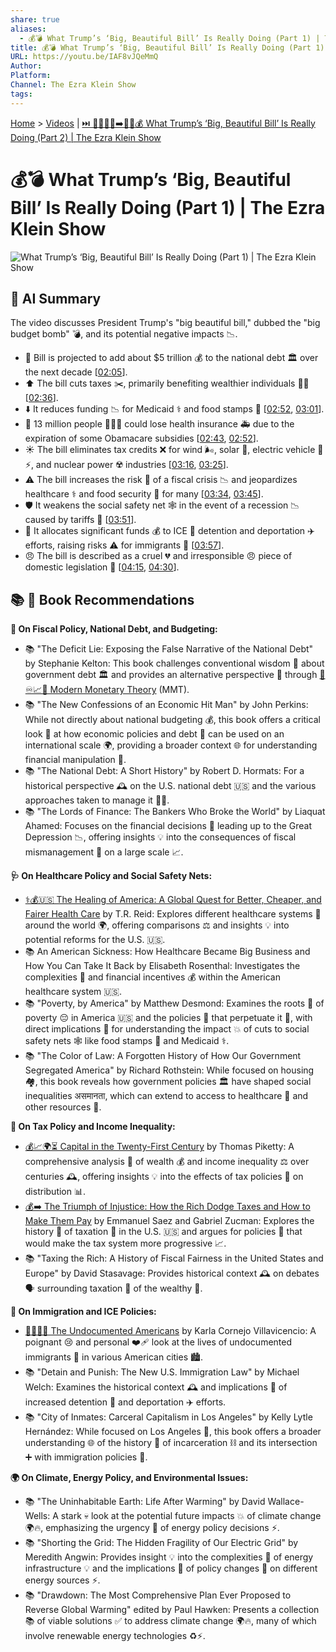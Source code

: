 ```yaml
---
share: true
aliases:
  - 💰💣 What Trump’s ‘Big, Beautiful Bill’ Is Really Doing (Part 1) | The Ezra Klein Show
title: 💰💣 What Trump’s ‘Big, Beautiful Bill’ Is Really Doing (Part 1) | The Ezra Klein Show
URL: https://youtu.be/IAF8vJQeMmQ
Author:
Platform:
Channel: The Ezra Klein Show
tags:
---
```

[Home](../index.md) > [Videos](./index.md) | [⏭️ 👹👶🏼💸➡️👴🏻💰 What Trump’s ‘Big, Beautiful Bill’ Is Really Doing (Part 2) | The Ezra Klein Show](./what-trumps-big-beautiful-bill-is-really-doing-part-2-the-ezra-klein-show.md)  
# 💰💣 What Trump’s ‘Big, Beautiful Bill’ Is Really Doing (Part 1) | The Ezra Klein Show  
![What Trump’s ‘Big, Beautiful Bill’ Is Really Doing (Part 1) | The Ezra Klein Show](https://youtu.be/IAF8vJQeMmQ)  
  
## 🤖 AI Summary  
The video discusses President Trump's "big beautiful bill," dubbed the "big budget bomb" 💣, and its potential negative impacts 📉.  
  
* 💸 Bill is projected to add about $5 trillion 💰 to the national debt 🏛️ over the next decade \[[02:05](http://www.youtube.com/watch?v=IAF8vJQeMmQ&t=125)\].  
* ⬆️ The bill cuts taxes ✂️, primarily benefiting wealthier individuals 🤵👰 \[[02:36](http://www.youtube.com/watch?v=IAF8vJQeMmQ&t=156)\].  
* ⬇️ It reduces funding 📉 for Medicaid ⚕️ and food stamps 🍎 \[[02:52](http://www.youtube.com/watch?v=IAF8vJQeMmQ&t=172), [03:01](http://www.youtube.com/watch?v=IAF8vJQeMmQ&t=181)\].  
* 🏥 13 million people 🧑‍🤝‍🧑 could lose health insurance 🚑 due to the expiration of some Obamacare subsidies \[[02:43](http://www.youtube.com/watch?v=IAF8vJQeMmQ&t=163), [02:52](http://www.youtube.com/watch?v=IAF8vJQeMmQ&t=172)\].  
* ☀️ The bill eliminates tax credits ❌ for wind 🌬️, solar 🔆, electric vehicle 🚗⚡️, and nuclear power ☢️ industries \[[03:16](http://www.youtube.com/watch?v=IAF8vJQeMmQ&t=196), [03:25](http://www.youtube.com/watch?v=IAF8vJQeMmQ&t=205)\].  
* ⚠️ The bill increases the risk 🚨 of a fiscal crisis 📉 and jeopardizes healthcare ⚕️ and food security 🍎 for many \[[03:34](http://www.youtube.com/watch?v=IAF8vJQeMmQ&t=214), [03:45](http://www.youtube.com/watch?v=IAF8vJQeMmQ&t=225)\].  
* 🛡️ It weakens the social safety net 🕸️ in the event of a recession 📉 caused by tariffs 🚧 \[[03:51](http://www.youtube.com/watch?v=IAF8vJQeMmQ&t=231)\].  
* 👮 It allocates significant funds 💰 to ICE 🛂 detention and deportation ✈️ efforts, raising risks ⚠️ for immigrants 🧳 \[[03:57](http://www.youtube.com/watch?v=IAF8vJQeMmQ&t=237)\].  
* 😠 The bill is described as a cruel 💔 and irresponsible 😠 piece of domestic legislation 📜 \[[04:15](http://www.youtube.com/watch?v=IAF8vJQeMmQ&t=255), [04:30](http://www.youtube.com/watch?v=IAF8vJQeMmQ&t=270)\].  
  
## 📚 📖 Book Recommendations  
  
**📜 On Fiscal Policy, National Debt, and Budgeting:**  
  
* 📚 "The Deficit Lie: Exposing the False Narrative of the National Debt" by Stephanie Kelton: This book challenges conventional wisdom 🧠 about government debt 🏛️ and provides an alternative perspective 👀 through [🏦♾️📈💸 Modern Monetary Theory](../topics/modern-monetary-theory.md) (MMT).  
* 📚 "The New Confessions of an Economic Hit Man" by John Perkins: While not directly about national budgeting 💰, this book offers a critical look 🧐 at how economic policies and debt 💸 can be used on an international scale 🌍, providing a broader context 🌐 for understanding financial manipulation 🤹.  
* 📚 "The National Debt: A Short History" by Robert D. Hormats: For a historical perspective 🕰️ on the U.S. national debt 🇺🇸 and the various approaches taken to manage it 🧑‍💼.  
* 📚 "The Lords of Finance: The Bankers Who Broke the World" by Liaquat Ahamed: Focuses on the financial decisions 🏦 leading up to the Great Depression 📉, offering insights 💡 into the consequences of fiscal mismanagement 💸 on a large scale 📈.  
  
**🩺 On Healthcare Policy and Social Safety Nets:**  
  
* [⚕️💰🇺🇸 The Healing of America: A Global Quest for Better, Cheaper, and Fairer Health Care](../books/the-healing-of-america-a-global-quest-for-better-cheaper-and-fairer-health-care.md) by T.R. Reid: Explores different healthcare systems 🏥 around the world 🌍, offering comparisons ⚖️ and insights 💡 into potential reforms for the U.S. 🇺🇸.  
* 📚 An American Sickness: How Healthcare Became Big Business and How You Can Take It Back by Elisabeth Rosenthal: Investigates the complexities 🧩 and financial incentives 💰 within the American healthcare system 🇺🇸.  
* 📚 "Poverty, by America" by Matthew Desmond: Examines the roots 🌱 of poverty 😔 in America 🇺🇸 and the policies 📜 that perpetuate it 🔄, with direct implications 🎯 for understanding the impact 💥 of cuts to social safety nets 🕸️ like food stamps 🍎 and Medicaid ⚕️.  
* 📚 "The Color of Law: A Forgotten History of How Our Government Segregated America" by Richard Rothstein: While focused on housing 🏘️, this book reveals how government policies 🏛️ have shaped social inequalities  असमानता, which can extend to access to healthcare 🏥 and other resources 💎.  
  
**🏦 On Tax Policy and Income Inequality:**  
  
* [💰📈🌍⏳ Capital in the Twenty-First Century](../books/capital-in-the-twenty-first-century.md) by Thomas Piketty: A comprehensive analysis 🔬 of wealth 💰 and income inequality ⚖️ over centuries 🕰️, offering insights 💡 into the effects of tax policies 📜 on distribution 📊.  
* [💰➡️ The Triumph of Injustice: How the Rich Dodge Taxes and How to Make Them Pay](../books/the-triumph-of-injustice-how-the-rich-dodge-taxes-and-how-to-make-them-pay.md) by Emmanuel Saez and Gabriel Zucman: Explores the history 📜 of taxation 🧾 in the U.S. 🇺🇸 and argues for policies 📜 that would make the tax system more progressive 📈.  
* 📚 "Taxing the Rich: A History of Fiscal Fairness in the United States and Europe" by David Stasavage: Provides historical context 🕰️ on debates 🗣️ surrounding taxation 🧾 of the wealthy 🤑.  
  
**🛂 On Immigration and ICE Policies:**  
  
* [🚫📄🇺🇸 The Undocumented Americans](../books/the-undocumented-americans.md) by Karla Cornejo Villavicencio: A poignant 😢 and personal ❤️‍🩹 look at the lives of undocumented immigrants 🧳 in various American cities 🏙️.  
* 📚 "Detain and Punish: The New U.S. Immigration Law" by Michael Welch: Examines the historical context 🕰️ and implications 🎯 of increased detention 👮 and deportation ✈️ efforts.  
* 📚 "City of Inmates: Carceral Capitalism in Los Angeles" by Kelly Lytle Hernández: While focused on Los Angeles 🌴, this book offers a broader understanding 🌐 of the history 📜 of incarceration ⛓️ and its intersection ➕ with immigration policies 🛂.  
  
**🌍 On Climate, Energy Policy, and Environmental Issues:**  
  
* 📚 "The Uninhabitable Earth: Life After Warming" by David Wallace-Wells: A stark 💀 look at the potential future impacts 💥 of climate change 🌍🔥, emphasizing the urgency 🚨 of energy policy decisions ⚡.  
* 📚 "Shorting the Grid: The Hidden Fragility of Our Electric Grid" by Meredith Angwin: Provides insight 💡 into the complexities 🧩 of energy infrastructure 💡 and the implications 🎯 of policy changes 📜 on different energy sources ⚡.  
* 📚 "Drawdown: The Most Comprehensive Plan Ever Proposed to Reverse Global Warming" edited by Paul Hawken: Presents a collection 📚 of viable solutions ✅ to address climate change 🌍🔥, many of which involve renewable energy technologies ♻️⚡.